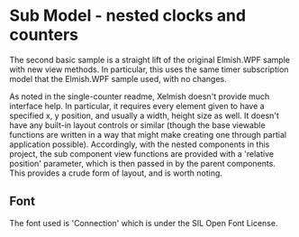 ﻿# Sub Model - nested clocks and counters

The second basic sample is a straight lift of the original Elmish.WPF sample with new view methods. In particular, this uses the same timer subscription model that the Elmish.WPF sample used, with no changes.

As noted in the single-counter readme, Xelmish doesn't provide much interface help. In particular, it requires every element given to have a specified x, y position, and usually a width, height size as well. It doesn't have any built-in layout controls or similar (though the base viewable functions are written in a way that might make creating one through partial application possible). Accordingly, with the nested components in this project, the sub component view functions are provided with a 'relative position' parameter, which is then passed in by the parent components. This provides a crude form of layout, and is worth noting.

## Font

The font used is 'Connection' which is under the SIL Open Font License.
